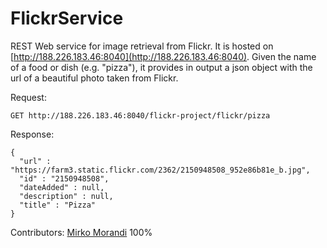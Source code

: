 # FlickrService

REST Web service for image retrieval from Flickr. It is hosted on [http://188.226.183.46:8040](http://188.226.183.46:8040). Given the name of a food or dish (e.g. "pizza"), it provides in output a json object with the url of a beautiful photo taken from Flickr.

Request:
```
GET http://188.226.183.46:8040/flickr-project/flickr/pizza
```
Response:
```
{
  "url" : "https://farm3.static.flickr.com/2362/2150948508_952e86b81e_b.jpg",
  "id" : "2150948508",
  "dateAdded" : null,
  "description" : null,
  "title" : "Pizza"
}
```

Contributors: [Mirko Morandi](https://github.com/les69) 100%
